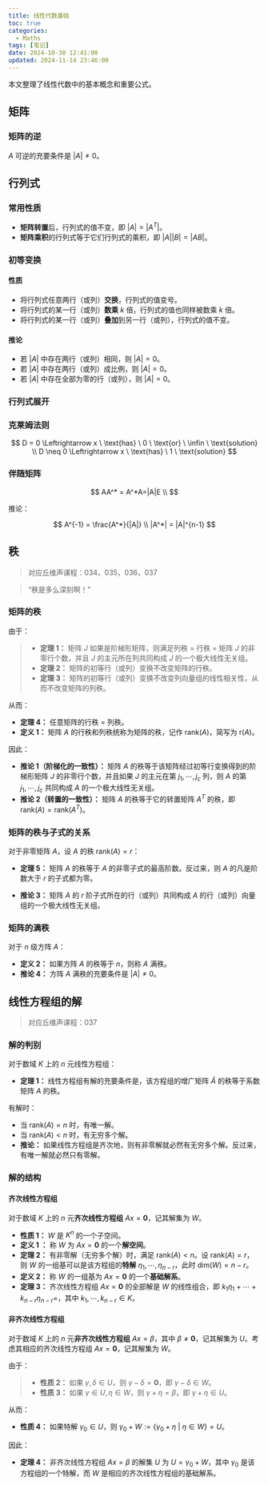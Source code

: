 ```yaml
---
title: 线性代数基础
toc: true
categories:
  - Maths
tags: [笔记]
date: 2024-10-30 12:41:00
updated: 2024-11-14 23:46:00
---
```


本文整理了线性代数中的基本概念和重要公式。

## 矩阵

### 矩阵的逆

$A$ 可逆的充要条件是 $|A| \neq 0$。

## 行列式

### 常用性质

- **矩阵转置**后，行列式的值不变，即 $|A| = |A^T|$。
- **矩阵乘积**的行列式等于它们行列式的乘积，即 $|A||B| = |AB|$。

### 初等变换

#### 性质

- 将行列式任意两行（或列）**交换**，行列式的值变号。
- 将行列式的某一行（或列）**数乘** $k$ 倍，行列式的值也同样被数乘 $k$ 倍。
- 将行列式的某一行（或列）**叠加**到另一行（或列），行列式的值不变。

#### 推论

- 若 $|A|$ 中存在两行（或列）相同，则 $|A| = 0$。
- 若 $|A|$ 中存在两行（或列）成比例，则 $|A| = 0$。
- 若 $|A|$ 中存在全部为零的行（或列），则 $|A| = 0$。

### 行列式展开

### 克莱姆法则

$$
D = 0 \Leftrightarrow x \ \text{has} \ 0 \ \text{or} \ \infin \ \text{solution} \\
D \neq 0 \Leftrightarrow x \ \text{has} \ 1 \ \text{solution}
$$

### 伴随矩阵

$$
AA^* = A^*A=|A|E \\
$$

推论：

$$
A^{-1} = \frac{A^*}{|A|} \\
|A^*| = |A|^{n-1}
$$

## 秩

> 对应丘维声课程：034，035，036，037

> “秩是多么深刻啊！”

### 矩阵的秩

由于：

> - **定理 1：** 矩阵 $J$ 如果是阶梯形矩阵，则满足列秩 $=$ 行秩 $=$ 矩阵 $J$ 的非零行个数，并且 $J$ 的主元所在列共同构成 $J$ 的一个极大线性无关组。
> - **定理 2：** 矩阵的初等行（或列）变换不改变矩阵的行秩。
> - **定理 3：** 矩阵的初等行（或列）变换不改变列向量组的线性相关性，从而不改变矩阵的列秩。

从而：

- **定理 4：** 任意矩阵的行秩 $=$ 列秩。
- **定义 1：** 矩阵 $A$ 的行秩和列秩统称为矩阵的秩，记作 $\text{rank}(A)$，简写为 $\text{r}(A)$。

因此：

- **推论 1（阶梯化的一致性）：** 矩阵 $A$ 的秩等于该矩阵经过初等行变换得到的阶梯形矩阵 $J$ 的非零行个数，并且如果 $J$ 的主元在第 $j_1,\cdots,j_c$ 列，则 $A$ 的第 $j_1,\cdots,j_c$ 共同构成 $A$ 的一个极大线性无关组。
- **推论 2（转置的一致性）：** 矩阵 $A$ 的秩等于它的转置矩阵 $A^T$ 的秩，即 $\text{rank}(A) = \text{rank}(A^T)$。

### 矩阵的秩与子式的关系

对于非零矩阵 $A$，设 $A$ 的秩 $\text{rank}(A) = r$：

- **定理 5：** 矩阵 $A$ 的秩等于 $A$ 的非零子式的最高阶数。反过来，则 $A$ 的凡是阶数大于 $r$ 的子式都为零。

- **推论 3：** 矩阵 $A$ 的 $r$ 阶子式所在的行（或列）共同构成 $A$ 的行（或列）向量组的一个极大线性无关组。

### 矩阵的满秩

对于 $n$ 级方阵 $A$：

- **定义 2：** 如果方阵 $A$ 的秩等于 $n$，则称 $A$ 满秩。
- **推论 4：** 方阵 $A$ 满秩的充要条件是 $|A| \neq 0$。

## 线性方程组的解

> 对应丘维声课程：037

### 解的判别

对于数域 $K$ 上的 $n$ 元线性方程组：

- **定理 1：** 线性方程组有解的充要条件是，该方程组的增广矩阵 $\tilde{A}$ 的秩等于系数矩阵 $A$ 的秩。

有解时：

- 当 $\text{rank}(A) = n$ 时，有唯一解。
- 当 $\text{rank}(A) < n$ 时，有无穷多个解。
- **推论：** 如果线性方程组是齐次地，则有非零解就必然有无穷多个解。反过来，有唯一解就必然只有零解。

### 解的结构

#### 齐次线性方程组

对于数域 $K$ 上的 $n$ 元**齐次线性方程组** $Ax=\mathbf{0}$，记其解集为 $W$。

- **性质 1：** $W$ 是 $K^n$ 的一个子空间。
- **定义 1 ：** 称 $W$ 为 $Ax=\mathbf{0}$ 的一个**解空间**。
- **定理 2：** 有非零解（无穷多个解）时，满足 $\text{rank}(A) < n$。设 $\text{rank}(A) = r$，则 $W$ 的一组基可以是该方程组的**特解** $\eta_1,\cdots,\eta_{n-r}$，此时 $\text{dim}(W) = n - r$。
- **定义 2：** 称 $W$ 的一组基为 $Ax=\mathbf{0}$ 的一个**基础解系**。
- **定理 3：** 齐次线性方程组 $Ax=\mathbf{0}$ 的全部解是 $W$ 的线性组合，即 $k_1\eta_1+\cdots+k_{n-r}\eta_{n-r}=$，其中 $k_1,\cdots,k_{n-r} \in K$。

#### 非齐次线性方程组

对于数域 $K$ 上的 $n$ 元**非齐次线性方程组** $Ax=\beta$，其中 $\beta \neq \mathbf{0}$，记其解集为 $U$。考虑其相应的齐次线性方程组 $Ax=\mathbf{0}$，记其解集为 $W$。

由于：

> - **性质 2：** 如果 $\gamma, \delta \in U$，则 $\gamma - \delta = \mathbf{0}$，即 $\gamma - \delta \in W$。
> - **性质 3：** 如果 $\gamma \in U, \eta \in W$，则 $\gamma + \eta = \beta$，即 $\gamma + \eta \in U$。

从而：

- **性质 4：** 如果特解 $\gamma_0 \in U$，则 $\gamma_0 + W := \{\gamma_0 + \eta \ | \ \eta \in W\} = U$。

因此：

- **定理 4：** 非齐次线性方程组 $Ax=\beta$ 的解集 $U$ 为 $U = \gamma_0 + W$，其中 $\gamma_0$ 是该方程组的一个特解，而 $W$ 是相应的齐次线性方程组的基础解系。
